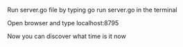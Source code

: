 Run server.go file by typing go run server.go in the terminal

Open browser and type localhost:8795

Now you can discover what time is it now
